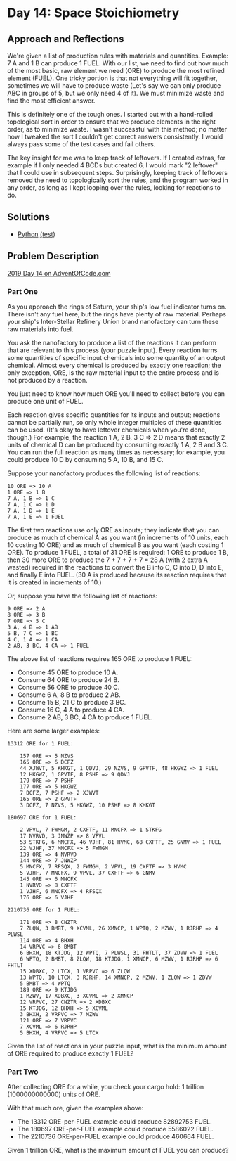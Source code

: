 # Day 14: Space Stoichiometry

## Approach and Reflections

We're given a list of production rules with materials and quantities. Example:
7 A and 1 B can produce 1 FUEL. With our list, we need to find out how much
of the most basic, raw element we need (ORE) to produce the most refined
element (FUEL). One tricky portion is that not everything will fit together,
sometimes we will have to produce waste (Let's say we can only produce ABC in
groups of 5, but we only need 4 of it). We must minimize waste and find the
most efficient answer.

This is definitely one of the tough ones. I started out with a hand-rolled
topological sort in order to ensure that we produce elements in the right
order, as to minimize waste. I wasn't successful with this method; no matter
how I tweaked the sort I couldn't get correct answers consistently. I would
always pass some of the test cases and fail others.

The key insight for me was to keep track of leftovers. If I created extras,
for example if I only needed 4 BCDs but created 6, I would mark "2 leftover"
that I could use in subsequent steps. Surprisingly, keeping track of
leftovers removed the need to topologically sort the rules, and the program
worked in any order, as long as I kept looping over the rules, looking for
reactions to do.

## Solutions

- [Python](./python_day14/day14.py) [(test)](./python_day14/day14_test.py)

## Problem Description

[2019 Day 14 on AdventOfCode.com](https://adventofcode.com/2019/day/14)

### Part One

As you approach the rings of Saturn, your ship's low fuel indicator turns on.
There isn't any fuel here, but the rings have plenty of raw material. Perhaps
your ship's Inter-Stellar Refinery Union brand nanofactory can turn these raw
materials into fuel.

You ask the nanofactory to produce a list of the reactions it can perform that
are relevant to this process (your puzzle input). Every reaction turns some
quantities of specific input chemicals into some quantity of an output
chemical. Almost every chemical is produced by exactly one reaction; the only
exception, ORE, is the raw material input to the entire process and is not
produced by a reaction.

You just need to know how much ORE you'll need to collect before you can
produce one unit of FUEL.

Each reaction gives specific quantities for its inputs and output; reactions
cannot be partially run, so only whole integer multiples of these quantities
can be used. (It's okay to have leftover chemicals when you're done, though.)
For example, the reaction 1 A, 2 B, 3 C => 2 D means that exactly 2 units of
chemical D can be produced by consuming exactly 1 A, 2 B and 3 C. You can run
the full reaction as many times as necessary; for example, you could produce
10 D by consuming 5 A, 10 B, and 15 C.

Suppose your nanofactory produces the following list of reactions:

```
10 ORE => 10 A
1 ORE => 1 B
7 A, 1 B => 1 C
7 A, 1 C => 1 D
7 A, 1 D => 1 E
7 A, 1 E => 1 FUEL
```

The first two reactions use only ORE as inputs; they indicate that you can
produce as much of chemical A as you want (in increments of 10 units, each 10
costing 10 ORE) and as much of chemical B as you want (each costing 1 ORE). To
produce 1 FUEL, a total of 31 ORE is required: 1 ORE to produce 1 B, then 30
more ORE to produce the 7 + 7 + 7 + 7 = 28 A (with 2 extra A wasted) required
in the reactions to convert the B into C, C into D, D into E, and finally
E into FUEL. (30 A is produced because its reaction requires that it is
created in increments of 10.)

Or, suppose you have the following list of reactions:

```
9 ORE => 2 A
8 ORE => 3 B
7 ORE => 5 C
3 A, 4 B => 1 AB
5 B, 7 C => 1 BC
4 C, 1 A => 1 CA
2 AB, 3 BC, 4 CA => 1 FUEL
```

The above list of reactions requires 165 ORE to produce 1 FUEL:

- Consume 45 ORE to produce 10 A.
- Consume 64 ORE to produce 24 B.
- Consume 56 ORE to produce 40 C.
- Consume 6 A, 8 B to produce 2 AB.
- Consume 15 B, 21 C to produce 3 BC.
- Consume 16 C, 4 A to produce 4 CA.
- Consume 2 AB, 3 BC, 4 CA to produce 1 FUEL.

Here are some larger examples:

    13312 ORE for 1 FUEL:

```
    157 ORE => 5 NZVS
    165 ORE => 6 DCFZ
    44 XJWVT, 5 KHKGT, 1 QDVJ, 29 NZVS, 9 GPVTF, 48 HKGWZ => 1 FUEL
    12 HKGWZ, 1 GPVTF, 8 PSHF => 9 QDVJ
    179 ORE => 7 PSHF
    177 ORE => 5 HKGWZ
    7 DCFZ, 7 PSHF => 2 XJWVT
    165 ORE => 2 GPVTF
    3 DCFZ, 7 NZVS, 5 HKGWZ, 10 PSHF => 8 KHKGT
```

    180697 ORE for 1 FUEL:

```
    2 VPVL, 7 FWMGM, 2 CXFTF, 11 MNCFX => 1 STKFG
    17 NVRVD, 3 JNWZP => 8 VPVL
    53 STKFG, 6 MNCFX, 46 VJHF, 81 HVMC, 68 CXFTF, 25 GNMV => 1 FUEL
    22 VJHF, 37 MNCFX => 5 FWMGM
    139 ORE => 4 NVRVD
    144 ORE => 7 JNWZP
    5 MNCFX, 7 RFSQX, 2 FWMGM, 2 VPVL, 19 CXFTF => 3 HVMC
    5 VJHF, 7 MNCFX, 9 VPVL, 37 CXFTF => 6 GNMV
    145 ORE => 6 MNCFX
    1 NVRVD => 8 CXFTF
    1 VJHF, 6 MNCFX => 4 RFSQX
    176 ORE => 6 VJHF
```

    2210736 ORE for 1 FUEL:

```
    171 ORE => 8 CNZTR
    7 ZLQW, 3 BMBT, 9 XCVML, 26 XMNCP, 1 WPTQ, 2 MZWV, 1 RJRHP => 4 PLWSL
    114 ORE => 4 BHXH
    14 VRPVC => 6 BMBT
    6 BHXH, 18 KTJDG, 12 WPTQ, 7 PLWSL, 31 FHTLT, 37 ZDVW => 1 FUEL
    6 WPTQ, 2 BMBT, 8 ZLQW, 18 KTJDG, 1 XMNCP, 6 MZWV, 1 RJRHP => 6 FHTLT
    15 XDBXC, 2 LTCX, 1 VRPVC => 6 ZLQW
    13 WPTQ, 10 LTCX, 3 RJRHP, 14 XMNCP, 2 MZWV, 1 ZLQW => 1 ZDVW
    5 BMBT => 4 WPTQ
    189 ORE => 9 KTJDG
    1 MZWV, 17 XDBXC, 3 XCVML => 2 XMNCP
    12 VRPVC, 27 CNZTR => 2 XDBXC
    15 KTJDG, 12 BHXH => 5 XCVML
    3 BHXH, 2 VRPVC => 7 MZWV
    121 ORE => 7 VRPVC
    7 XCVML => 6 RJRHP
    5 BHXH, 4 VRPVC => 5 LTCX
```

Given the list of reactions in your puzzle input, what is the minimum amount
of ORE required to produce exactly 1 FUEL?

### Part Two

After collecting ORE for a while, you check your cargo hold: 1 trillion
(1000000000000) units of ORE.

With that much ore, given the examples above:

- The 13312 ORE-per-FUEL example could produce 82892753 FUEL.
- The 180697 ORE-per-FUEL example could produce 5586022 FUEL.
- The 2210736 ORE-per-FUEL example could produce 460664 FUEL.

Given 1 trillion ORE, what is the maximum amount of FUEL you can produce?
